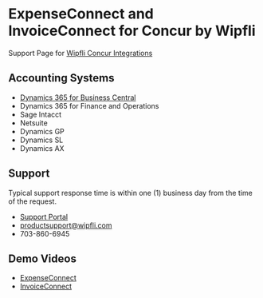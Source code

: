 <link type="text/css" rel="stylesheet" href="site.css" />

# ExpenseConnect and InvoiceConnect for Concur by Wipfli
Support Page for [Wipfli Concur Integrations](https://www.wipfli.com/software-solutions/wipfli-marketplace/concur-connectors)

## Accounting Systems
* [Dynamics 365 for Business Central](BusinessCentral.md)
* Dynamics 365 for Finance and Operations
* Sage Intacct
* Netsuite
* Dynamics GP
* Dynamics SL
* Dynamics AX

## Support
Typical support response time is within one (1) business day from the time of the request.
* [Support Portal](https://wdp.wipfli.com/)
* <productsupport@wipfli.com>
* 703-860-6945

## Demo Videos
* [ExpenseConnect](https://www.youtube.com/playlist?list=PLlLMIqpIYXob4aLhF15ThWF_HJd8bdT8K)
* [InvoiceConnect](https://www.youtube.com/playlist?list=PLlLMIqpIYXob4aLhF15ThWF_HJd8bdT8K)